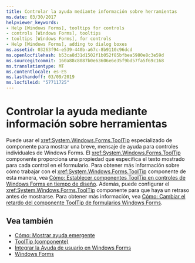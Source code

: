 ```yaml
---
title: Controlar la ayuda mediante información sobre herramientas
ms.date: 03/30/2017
helpviewer_keywords:
- Help [Windows Forms], tooltips for controls
- controls [Windows Forms], tooltips
- tooltips [Windows Forms], for controls
- Help [Windows Forms], adding to dialog boxes
ms.assetid: 03263f94-e539-440b-a67c-8b9110c96dcd
ms.openlocfilehash: b53ca8d31d1502f1b052f85bfbea5980e8c3e59d
ms.sourcegitcommit: 160a88c8087b0e63606e6e35f9bd57fa5f69c168
ms.translationtype: MT
ms.contentlocale: es-ES
ms.lasthandoff: 03/09/2019
ms.locfileid: "57711725"
---
```

# <a name="control-help-using-tooltips"></a>Controlar la ayuda mediante información sobre herramientas
Puede usar el <xref:System.Windows.Forms.ToolTip> especializado de componente para mostrar una breve, mensaje de ayuda para controles individuales de Windows Forms. El <xref:System.Windows.Forms.ToolTip> componente proporciona una propiedad que especifica el texto mostrado para cada control en el formulario. Para obtener más información sobre cómo trabajar con el <xref:System.Windows.Forms.ToolTip> componente de esta manera, vea [Cómo: Establecer componentes ToolTip en controles de Windows Forms en tiempo de diseño](../controls/how-to-set-tooltips-for-controls-on-a-windows-form-at-design-time.md). Además, puede configurar el <xref:System.Windows.Forms.ToolTip> componente para que haya un retraso antes de mostrarse. Para obtener más información, vea [Cómo: Cambiar el retardo del componente ToolTip de formularios Windows Forms](../controls/how-to-change-the-delay-of-the-windows-forms-tooltip-component.md).  
  
## <a name="see-also"></a>Vea también
- [Cómo: Mostrar ayuda emergente](how-to-display-pop-up-help.md)
- [ToolTip (componente)](../controls/tooltip-component-windows-forms.md)
- [Integrar la Ayuda de usuario en Windows Forms](integrating-user-help-in-windows-forms.md)
- [Windows Forms](../index.md)
